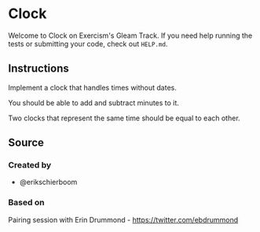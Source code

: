 # Clock

Welcome to Clock on Exercism's Gleam Track.
If you need help running the tests or submitting your code, check out `HELP.md`.

## Instructions

Implement a clock that handles times without dates.

You should be able to add and subtract minutes to it.

Two clocks that represent the same time should be equal to each other.

## Source

### Created by

- @erikschierboom

### Based on

Pairing session with Erin Drummond - https://twitter.com/ebdrummond